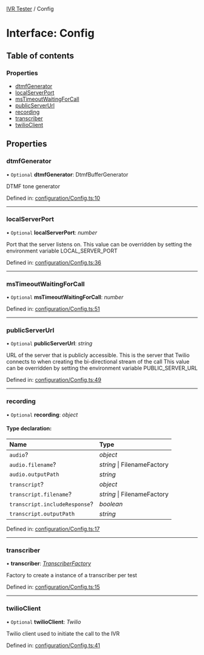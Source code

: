 [IVR Tester](../README.md) / Config

# Interface: Config

## Table of contents

### Properties

- [dtmfGenerator](config.md#dtmfgenerator)
- [localServerPort](config.md#localserverport)
- [msTimeoutWaitingForCall](config.md#mstimeoutwaitingforcall)
- [publicServerUrl](config.md#publicserverurl)
- [recording](config.md#recording)
- [transcriber](config.md#transcriber)
- [twilioClient](config.md#twilioclient)

## Properties

### dtmfGenerator

• `Optional` **dtmfGenerator**: DtmfBufferGenerator

DTMF tone generator

Defined in: [configuration/Config.ts:10](https://github.com/SketchingDev/ivr-tester/blob/4fcf579/packages/ivr-tester/src/configuration/Config.ts#L10)

___

### localServerPort

• `Optional` **localServerPort**: *number*

Port that the server listens on.
This value can be overridden by setting the environment variable LOCAL_SERVER_PORT

Defined in: [configuration/Config.ts:36](https://github.com/SketchingDev/ivr-tester/blob/4fcf579/packages/ivr-tester/src/configuration/Config.ts#L36)

___

### msTimeoutWaitingForCall

• `Optional` **msTimeoutWaitingForCall**: *number*

Defined in: [configuration/Config.ts:51](https://github.com/SketchingDev/ivr-tester/blob/4fcf579/packages/ivr-tester/src/configuration/Config.ts#L51)

___

### publicServerUrl

• `Optional` **publicServerUrl**: *string*

URL of the server that is publicly accessible. This is the
server that Twilio connects to when creating the bi-directional
stream of the call
This value can be overridden by setting the environment variable PUBLIC_SERVER_URL

Defined in: [configuration/Config.ts:49](https://github.com/SketchingDev/ivr-tester/blob/4fcf579/packages/ivr-tester/src/configuration/Config.ts#L49)

___

### recording

• `Optional` **recording**: *object*

#### Type declaration:

Name | Type |
:------ | :------ |
`audio`? | *object* |
`audio.filename`? | *string* \| FilenameFactory |
`audio.outputPath` | *string* |
`transcript`? | *object* |
`transcript.filename`? | *string* \| FilenameFactory |
`transcript.includeResponse`? | *boolean* |
`transcript.outputPath` | *string* |

Defined in: [configuration/Config.ts:17](https://github.com/SketchingDev/ivr-tester/blob/4fcf579/packages/ivr-tester/src/configuration/Config.ts#L17)

___

### transcriber

• **transcriber**: [*TranscriberFactory*](transcriberfactory.md)

Factory to create a instance of a transcriber per test

Defined in: [configuration/Config.ts:15](https://github.com/SketchingDev/ivr-tester/blob/4fcf579/packages/ivr-tester/src/configuration/Config.ts#L15)

___

### twilioClient

• `Optional` **twilioClient**: *Twilio*

Twilio client used to initiate the call to the IVR

Defined in: [configuration/Config.ts:41](https://github.com/SketchingDev/ivr-tester/blob/4fcf579/packages/ivr-tester/src/configuration/Config.ts#L41)
